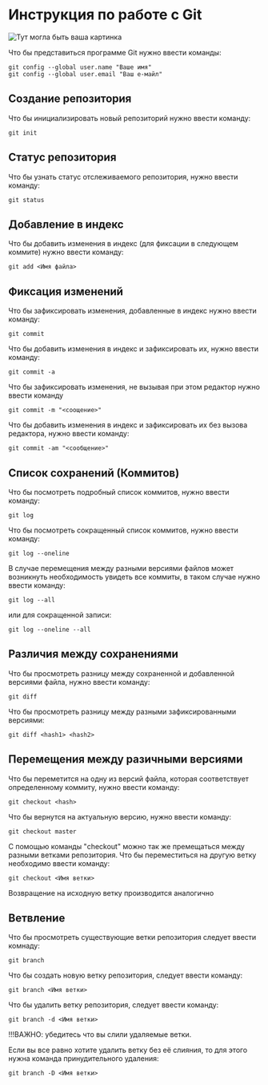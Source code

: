 # **Инструкция по работе с Git** 

![Тут могла быть ваша картинка](git_icon.jpg)

Что бы представиться программе Git нужно ввести команды:

    git config --global user.name "Ваше имя"
    git config --global user.email "Ваш е-майл"

## Создание репозитория

Что бы инициализировать новый репозиторий нужно ввести команду:

    git init

## Статус репозитория

Что бы узнать статус отслеживаемого репозитория, нужно ввести команду:

    git status

## Добавление в индекс

Что бы добавить изменения в индекс (для фиксации в следующем коммите) нужно ввести команду:

    git add <Имя файла>

## Фиксация изменений

Что бы зафиксировать изменения, добавленные в индекс нужно ввести команду:

    git commit

Что бы добавить изменения в индекс и зафиксировать их, нужно ввести команду:

    git commit -a

Что бы зафиксировать изменения, не вызывая при этом редактор нужно ввести команду

    git commit -m "<соощение>"

Что бы добавить изменения в индекс и зафиксировать их без вызова редактора, нужно ввести команду:

    git commit -am "<сообщение>"

## Список сохранений (Коммитов)

Что бы посмотреть подробный список коммитов, нужно ввести команду:

    git log

Что бы посмотреть сокращенный список коммитов, нужно ввести команду:

    git log --oneline

В случае перемещения между разными версиями файлов может возникнуть необходимость увидеть все коммиты, в таком случае нужно ввести команду:

    git log --all

или для сокращенной записи:

    git log --oneline --all

## Различия между сохранениями

Что бы просмотреть разницу между сохраненной и добавленной версиями файла, нужно ввести команду:

    git diff 

Что бы просмотреть разницу между разными зафиксированными версиями:

    git diff <hash1> <hash2>

## Перемещения между разичными версиями

Что бы переметится на одну из версий файла, которая соответствует определенному коммиту, нужно ввести команду:

    git checkout <hash>

Что бы вернутся на актуальную версию, нужно ввести команду:

    git checkout master

С помощью команды "checkout" можно так же премещаться между разными ветками репозитория. Что бы переместиться на другую ветку необходимо ввести команду:

    git checkout <Имя ветки>

Возвращение на исходную ветку производится аналогично

## Ветвление

Что бы просмотреть существующие ветки репозитория следует ввести комнаду:

    git branch

Что бы создать новую ветку репозитория, следует ввести команду:

    git branch <Имя ветки>

Что бы удалить ветку репозитория, следует ввести команду:

    git branch -d <Имя ветки>

!!!ВАЖНО: убедитесь что вы слили удаляемые ветки.

Если вы все равно хотите удалить ветку без её слияния, то для этого нужна команда принудительного удаления:

    git branch -D <Имя ветки>
